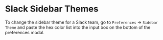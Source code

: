 # Slack Sidebar Themes

To change the sidebar theme for a Slack team, go to `Preferences` -> `Sidebar Theme` and paste the hex color list into the input box on the bottom of the preferences modal.
